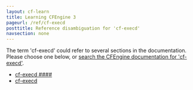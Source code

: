 ```yaml
---
layout: cf-learn
title: Learning CFEngine 3
pageurl: /ref/cf-execd
posttitle: Reference disambiguation for 'cf-execd'
navsection: none
---
```


The term 'cf-execd' could refer to several sections in the documentation. Please choose one below, or
[search the CFEngine documentation for 'cf-execd'](http://docs.cfengine.com/latest/search.html?q=cf-execd).

- [cf-execd \#\#\#\#](http://docs.cfengine.com/latest/guide-introduction.html#cf-execd-####)
- [cf-execd](http://docs.cfengine.com/latest/reference-components-cf-execd.html#cf-execd)
